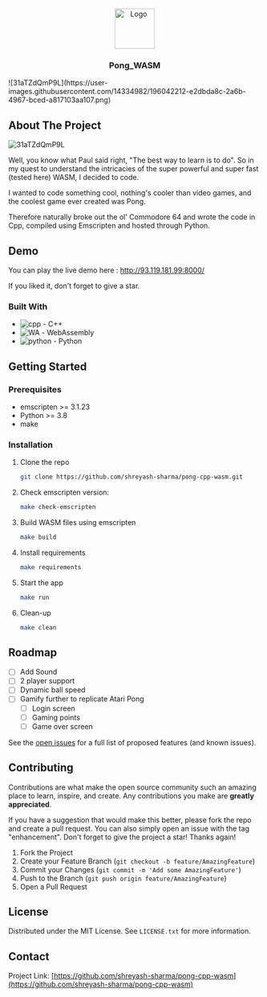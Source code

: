 <a name="readme-top"></a>

<!-- PROJECT LOGO -->
<br />
<div align="center">
  <a href="https://github.com/shreyash-sharma/pong-cpp-wasm">
    <img src="https://m.media-amazon.com/images/I/31aTZdQmP9L.png" alt="Logo" width="80" height="80">
  </a>

<h3 align="center">Pong_WASM</h3>

</div>
![31aTZdQmP9L](https://user-images.githubusercontent.com/14334982/196042212-e2dbda8c-2a6b-4967-bced-a817103aa107.png)

<!-- ABOUT THE PROJECT -->
## About The Project
![31aTZdQmP9L](https://user-images.githubusercontent.com/14334982/196042220-39180d78-e675-4ccb-bbbf-c905647d3828.png)

Well, you know what Paul said right, "The best way to learn is to do". So in my quest to understand the intricacies of the super powerful and super fast (tested here) WASM, I decided to code.

I wanted to code something cool, nothing's cooler than video games, and the coolest game ever created was Pong.

Therefore naturally broke out the ol' Commodore 64 and wrote the code in Cpp, compiled using Emscripten and hosted through Python.


<!-- Demo -->
## Demo
You can play the live demo here : http://93.119.181.99:8000/

If you liked it, don't forget to give a star.


### Built With

* ![cpp](https://user-images.githubusercontent.com/14334982/196041931-f7775f4e-3d83-4f32-b33f-d99d6832dfef.png) - C++
* ![WA](https://user-images.githubusercontent.com/14334982/196041937-46093e99-a134-4ab1-9c5f-53bbe2f4cdea.png) - WebAssembly
* ![python](https://user-images.githubusercontent.com/14334982/196041949-a8acc74e-c367-40bc-9758-af61962317af.png) - Python



<!-- GETTING STARTED -->
## Getting Started

### Prerequisites

* emscripten >= 3.1.23 
* Python >= 3.8
* make

### Installation

1. Clone the repo
   ```sh
   git clone https://github.com/shreyash-sharma/pong-cpp-wasm.git
   ```
3. Check emscripten version:
   ```sh
   make check-emscripten
   ```
4. Build WASM files using emscripten
   ```sh
   make build
   ```
5. Install requirements
   ```sh
   make requirements
   ```
6. Start the app
   ```sh
   make run
   ```
7. Clean-up
   ```sh
   make clean
   ```

<!-- ROADMAP -->
## Roadmap

- [ ] Add Sound
- [ ] 2 player support
- [ ] Dynamic ball speed
- [ ] Gamify further to replicate Atari Pong
    - [ ] Login screen
    - [ ] Gaming points
    - [ ] Game over screen

See the [open issues](https://github.com/shreyash-sharma/pong-cpp-wasm/issues) for a full list of proposed features (and known issues).



<!-- CONTRIBUTING -->
## Contributing

Contributions are what make the open source community such an amazing place to learn, inspire, and create. Any contributions you make are **greatly appreciated**.

If you have a suggestion that would make this better, please fork the repo and create a pull request. You can also simply open an issue with the tag "enhancement".
Don't forget to give the project a star! Thanks again!

1. Fork the Project
2. Create your Feature Branch (`git checkout -b feature/AmazingFeature`)
3. Commit your Changes (`git commit -m 'Add some AmazingFeature'`)
4. Push to the Branch (`git push origin feature/AmazingFeature`)
5. Open a Pull Request


<!-- LICENSE -->
## License

Distributed under the MIT License. See `LICENSE.txt` for more information.



<!-- CONTACT -->
## Contact


Project Link: [https://github.com/shreyash-sharma/pong-cpp-wasm](https://github.com/shreyash-sharma/pong-cpp-wasm)

